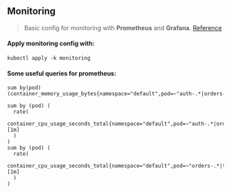 ## Monitoring
>Basic config for monitoring with **Prometheus** and **Grafana**.
>[Reference](https://devopscube.com/setup-prometheus-monitoring-on-kubernetes/)

#### Apply monitoring config with:
```shell
kubectl apply -k monitoring
```

#### Some useful queries for prometheus:
```text
sum by(pod) (container_memory_usage_bytes{namespace="default",pod=~"auth-.*|orders-.*|tickets-.*|payments-.*|expiration-.*|frontend-.*"})

sum by (pod) (
  rate(
    container_cpu_usage_seconds_total{namespace="default",pod=~"auth-.*|orders-.*|tickets-.*|payments-.*|expiration-.*|frontend-.*"}[1m]
  )
)
sum by (pod) (
  rate(
    container_cpu_usage_seconds_total{namespace="default",pod=~"orders-.*|tickets-.*|nats-.*"}[1m]
  )
)
```